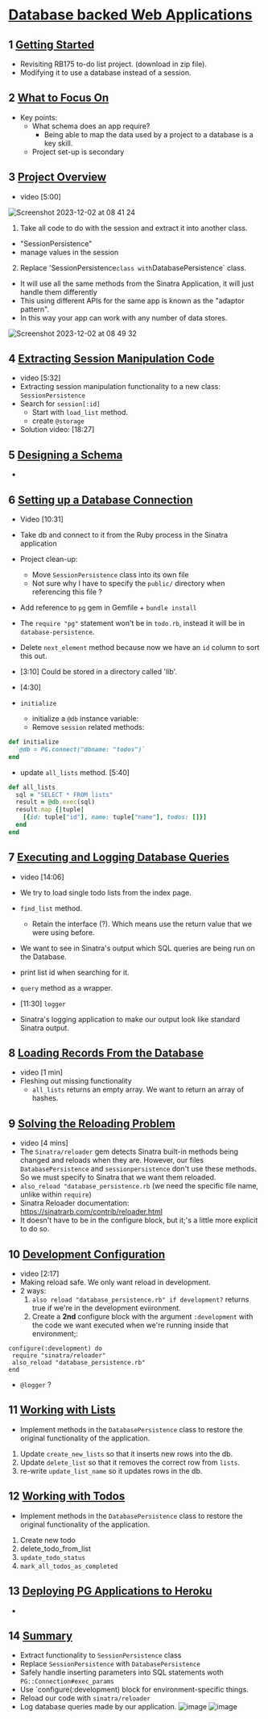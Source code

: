 # [Database backed Web Applications](https://launchschool.com/lessons/421e2d1e/assignments)

## 1	[Getting Started](https://launchschool.com/lessons/421e2d1e/assignments/196569f0)

- Revisiting RB175 to-do list project. (download in zip file).
- Modifying it to use a database instead of a session.

## 2	[What to Focus On](https://launchschool.com/lessons/421e2d1e/assignments/1cc04e67)

- Key points:
  - What schema does an app require?
    - Being able to map the data used by a project to a database is a key skill.
  - Project set-up is secondary

## 3	[Project Overview](https://launchschool.com/lessons/421e2d1e/assignments/e8c01dbf)

- video [5:00]

![Screenshot 2023-12-02 at 08 41 24](https://github.com/SandyRodger/RB185-RB189/assets/78854926/ad3c28ee-3821-4f51-837c-1d4043850de6)

1. Take all code to do with the session and extract it into another class.
  - "SessionPersistence"
  - manage values in the session
2. Replace 'SessionPersistence` class with `DatabasePersistence` class.
  - It will use all the same methods from the Sinatra Application, it will just handle them differently
  - This using different APIs for the same app is known as the "adaptor pattern".
  - In this way your app can work with any number of data stores. 

![Screenshot 2023-12-02 at 08 49 32](https://github.com/SandyRodger/RB185-RB189/assets/78854926/a21dcb9f-7715-4605-8034-0d3328da5ea7)

## 4	[Extracting Session Manipulation Code](https://launchschool.com/lessons/421e2d1e/assignments/0ff36959)

- video [5:32]
- Extracting session manipulation functionality to a new class: `SessionPersistence`
- Search for `session[:id]`
  - Start with `load_list` method.
  - create `@storage`
- Solution video: [18:27]


## 5	[Designing a Schema](https://launchschool.com/lessons/421e2d1e/assignments/e3e8c87e)

-

## 6	[Setting up a Database Connection](https://launchschool.com/lessons/421e2d1e/assignments/a0591f9d)

- Video [10:31]
- Take db and connect to it from the Ruby process in the Sinatra application
- Project clean-up:
  - Move `SessionPersistence` class into its own file
  - Not sure why I have to specify the `public/` directory when referencing this file ?

- Add reference to `pg` gem in Gemfile + `bundle install`
- The `require "pg"` statement won't be in `todo.rb`, instead it will be in `database-persistence`.
- Delete `next_element` method because now we have an `id` column to sort this out.

- [3:10] Could be stored in a directory called 'lib'. 

- [4:30]
- `initialize`
  - initialize a `@db` instance variable:
  - Remove `session` related methods:

```ruby
def initialize
  `@db = PG.connect("dbname: "todos")`
end
```

- update `all_lists` method. [5:40]

```ruby
def all_lists
  sql = "SELECT * FROM lists"
  result = @db.exec(sql)
  result.map {|tuple|
    [{id: tuple["id"], name: tuple["name"], todos: []}]
  end
end
```


## 7	[Executing and Logging Database Queries](https://launchschool.com/lessons/421e2d1e/assignments/d7a23509)

- video [14:06]
- We try to load single todo lists from the index page.

- `find_list` method.
  - Retain the interface (?). Which means use the return value that we were using before. 

- We want to see in Sinatra's output which SQL queries are being run on the Database.
- print list id when searching for it.
- `query` method as a wrapper.

- [11:30] `logger`
- Sinatra's  logging application to make our output look like standard Sinatra output.


## 8	[Loading Records From the Database](https://launchschool.com/lessons/421e2d1e/assignments/c7a670dc)

- video [1 min]
- Fleshing out missing functionality  
  - `all_lists` returns an empty array. We want to return an array of hashes.

## 9	[Solving the Reloading Problem](https://launchschool.com/lessons/421e2d1e/assignments/732c2301)

- video [4 mins]
- The `Sinatra/reloader` gem detects Sinatra built-in methods being changed and reloads when they are. However, our files `DatabasePersistence` and `sessionpersistence` don't use these methods. So we must specify to Sinatra that we want them reloaded.
- `also_reload "database_persistence.rb` (we need the specific file name, unlike within `require`)
- Sinatra Reloader documentation: https://sinatrarb.com/contrib/reloader.html
- It doesn't have to be in the configure block, but it;'s a little more explicit to do so.

## 10	[Development Configuration](https://launchschool.com/lessons/421e2d1e/assignments/347a5cf2)

- video [2:17]
- Making reload safe. We only want reload in development.
- 2 ways:
  1. `also reload "database_persistence.rb" if development?` returns true if we're in the development eviironment.
  2. Create a **2nd** configure block with the argument `:development` with the code we want executed when we're running inside that environment;:

 ```
configure(:development) do
  require "sinatra/reloader"
  also_reload "database_persistence.rb"
end
```

  - `@logger` ?

## 11	[Working with Lists](https://launchschool.com/lessons/421e2d1e/assignments/0b9c3307)

- Implement methods in the `DatabasePersistence` class to restore the original functionality of the application.

1. Update `create_new_lists` so that it inserts new rows into the db.
2. Update `delete_list` so that it removes the correct row from `lists`.
3. re-write `update_list_name` so it updates rows in the db.

## 12	[Working with Todos](https://launchschool.com/lessons/421e2d1e/assignments/f183f8e6)

- Implement methods in the `DatabasePersistence` class to restore the original functionality of the application.
1. Create new todo
2. delete_todo_from_list
3. `update_todo_status`
4. `mark_all_todos_as_completed`

## 13	[Deploying PG Applications to Heroku](https://launchschool.com/lessons/421e2d1e/assignments/54681a23)

- 

## 14 [Summary](https://launchschool.com/lessons/421e2d1e/assignments/0981ae77)

- Extract functionality to `SessionPersistence` class
- Replace `SessionPersistence` with `DatabasePersistence`
- Safely handle inserting parameters into SQL statements woth `PG::Connection#exec_params`
- Use `configure(:development) block for environment-specific things.
- Reload our code with `sinatra/reloader`
- Log database queries made by our application.
![image](https://github.com/SandyRodger/RB185-RB189/assets/78854926/2293f972-69af-41cd-a8ea-74dfdd7ae729)
![image](https://github.com/SandyRodger/RB185-RB189/assets/78854926/a00d0192-f5e3-4f1c-895c-21b27587285e)
